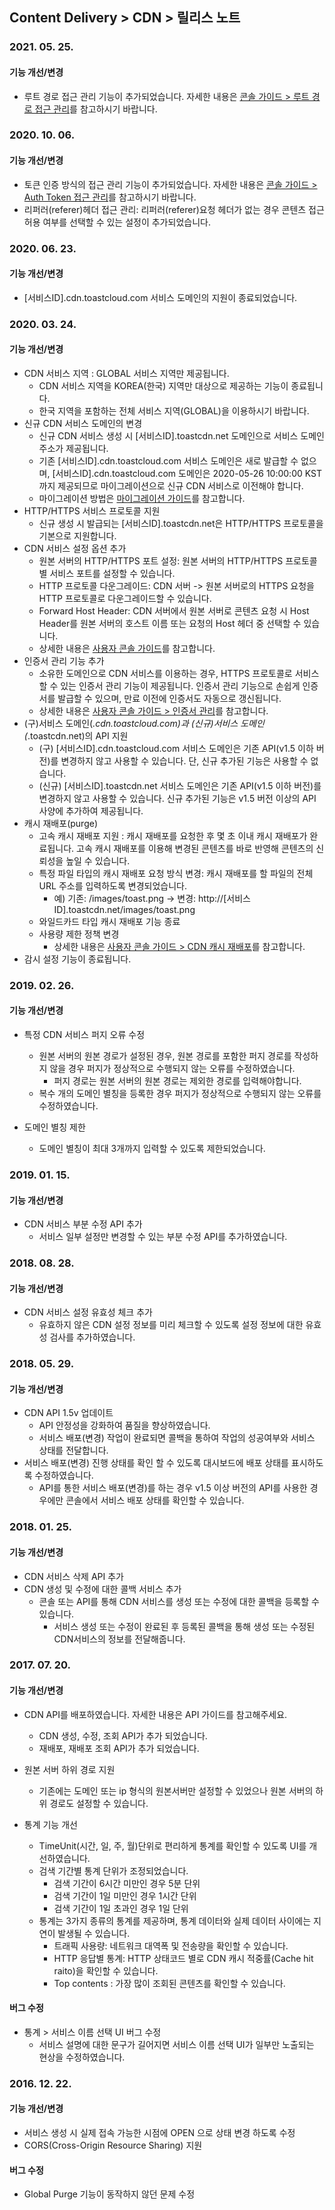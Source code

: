 ## Content Delivery > CDN > 릴리스 노트

### 2021. 05. 25.

#### 기능 개선/변경
* 루트 경로 접근 관리 기능이 추가되었습니다. 자세한 내용은 [콘솔 가이드 > 루트 경로 접근 관리](./console-guide/#_3)를 참고하시기 바랍니다.

### 2020. 10. 06.

#### 기능 개선/변경
* 토큰 인증 방식의 접근 관리 기능이 추가되었습니다. 자세한 내용은 [콘솔 가이드 > Auth Token 접근 관리](./console-guide/#auth-token)를 참고하시기 바랍니다.
* 리퍼러(referer)헤더 접근 관리: 리퍼러(referer)요청 헤더가 없는 경우 콘텐츠 접근 허용 여부를 선택할 수 있는 설정이 추가되었습니다.

### 2020. 06. 23.

#### 기능 개선/변경
* [서비스ID].cdn.toastcloud.com 서비스 도메인의 지원이 종료되었습니다.


### 2020. 03. 24.

#### 기능 개선/변경
* CDN 서비스 지역 : GLOBAL 서비스 지역만 제공됩니다.
	* CDN 서비스 지역을 KOREA(한국) 지역만 대상으로 제공하는 기능이 종료됩니다.
	* 한국 지역을 포함하는 전체 서비스 지역(GLOBAL)을 이용하시기 바랍니다.
* 신규 CDN 서비스 도메인의 변경
	* 신규 CDN 서비스 생성 시 [서비스ID].toastcdn.net 도메인으로 서비스 도메인 주소가 제공됩니다.
	* 기존 [서비스ID].cdn.toastcloud.com 서비스 도메인은 새로 발급할 수 없으며, [서비스ID].cdn.toastcloud.com 도메인은 2020-05-26 10:00:00 KST까지 제공되므로 마이그레이션으로 신규 CDN 서비스로 이전해야 합니다.
	* 마이그레이션 방법은 [마이그레이션 가이드](./migration/)를 참고합니다.
* HTTP/HTTPS 서비스 프로토콜 지원
	* 신규 생성 시 발급되는 [서비스ID].toastcdn.net은 HTTP/HTTPS 프로토콜을 기본으로 지원합니다.
* CDN 서비스 설정 옵션 추가
	* 원본 서버의 HTTP/HTTPS 포트 설정: 원본 서버의 HTTP/HTTPS 프로토콜별 서비스 포트를 설정할 수 있습니다.
	* HTTP 프로토콜 다운그레이드: CDN 서버 -> 원본 서버로의 HTTPS 요청을 HTTP 프로토콜로 다운그레이드할 수 있습니다.
	* Forward Host Header: CDN 서버에서 원본 서버로 콘텐츠 요청 시 Host Header를 원본 서버의 호스트 이름 또는 요청의 Host 헤더 중 선택할 수 있습니다.
	* 상세한 내용은 [사용자 콘솔 가이드](./console-guide/)를 참고합니다.
* 인증서 관리 기능 추가
	* 소유한 도메인으로 CDN 서비스를 이용하는 경우, HTTPS 프로토콜로 서비스할 수 있는 인증서 관리 기능이 제공됩니다. 인증서 관리 기능으로 손쉽게 인증서를 발급할 수 있으며, 만료 이전에 인증서도 자동으로 갱신됩니다.
	* 상세한 내용은 [사용자 콘솔 가이드 > 인증서 관리](./console-guide/#_5)를 참고합니다.
* (구)서비스 도메인(*.cdn.toastcloud.com)과  (신규)서비스 도메인 (*.toastcdn.net)의 API 지원
	* (구) [서비스ID].cdn.toastcloud.com 서비스 도메인은 기존 API(v1.5 이하 버전)를 변경하지 않고 사용할 수 있습니다. 단, 신규 추가된 기능은 사용할 수 없습니다.
	* (신규) [서비스ID].toastcdn.net 서비스 도메인은 기존 API(v1.5 이하 버전)를 변경하지 않고 사용할 수 있습니다. 신규 추가된 기능은 v1.5 버전 이상의 API 사양에 추가하여 제공됩니다.
* 캐시 재배포(purge)
	* 고속 캐시 재배포 지원 : 캐시 재배포를 요청한 후 몇 초 이내 캐시 재배포가 완료됩니다. 고속 캐시 재배포를 이용해 변경된 콘텐츠를 바로 반영해 콘텐츠의 신뢰성을 높일 수 있습니다.
	* 특정 파일 타입의 캐시 재배포 요청 방식 변경: 캐시 재배포를 할 파일의 전체 URL 주소를 입력하도록 변경되었습니다.
		* 예) 기존: /images/toast.png -> 변경: http://[서비스ID].toastcdn.net/images/toast.png
	* 와일드카드 타입 캐시 재배포 기능 종료
	* 사용량 제한 정책 변경
		* 상세한 내용은 [사용자 콘솔 가이드 > CDN 캐시 재배포](./console-guide/#cdn-purge)를 참고합니다.
* 감시 설정 기능이 종료됩니다.


### 2019. 02. 26.

#### 기능 개선/변경
* 특정 CDN 서비스 퍼지 오류 수정 
	* 원본 서버의 원본 경로가 설정된 경우, 원본 경로를 포함한 퍼지 경로를 작성하지 않을 경우 퍼지가 정상적으로 수행되지 않는 오류를 수정하였습니다.
		* 퍼지 경로는 원본 서버의 원본 경로는 제외한 경로를 입력해야합니다.
	* 복수 개의 도메인 별칭을 등록한 경우 퍼지가 정상적으로 수행되지 않는 오류를 수정하였습니다. 
	
* 도메인 별칭 제한
	* 도메인 별칭이 최대 3개까지 입력할 수 있도록 제한되었습니다. 


### 2019. 01. 15.

#### 기능 개선/변경
* CDN 서비스 부분 수정 API 추가 
	* 서비스 일부 설정만 변경할 수 있는 부분 수정 API를 추가하였습니다.

### 2018. 08. 28.

#### 기능 개선/변경
* CDN 서비스 설정 유효성 체크 추가 
	* 유효하지 않은 CDN 설정 정보를 미리 체크할 수 있도록 설정 정보에 대한 유효성 검사를 추가하였습니다. 

### 2018. 05. 29.

#### 기능 개선/변경
* CDN API 1.5v 업데이트 
	* API 안정성을 강화하여 품질을 향상하였습니다.
	* 서비스 배포(변경) 작업이 완료되면 콜백을 통하여 작업의 성공여부와 서비스 상태를 전달합니다.
* 서비스 배포(변경) 진행 상태를 확인 할 수 있도록 대시보드에 배포 상태를 표시하도록 수정하였습니다.
	* API를 통한 서비스 배포(변경)를 하는 경우 v1.5 이상 버전의 API를 사용한 경우에만 콘솔에서 서비스 배포 상태를 확인할 수 있습니다. 


### 2018. 01. 25.

#### 기능 개선/변경
* CDN 서비스 삭제 API 추가 
* CDN 생성 및 수정에 대한 콜백 서비스 추가 
	* 콘솔 또는 API를 통해 CDN 서비스를 생성 또는 수정에 대한 콜백을 등록할 수 있습니다.
		* 서비스 생성 또는 수정이 완료된 후 등록된 콜백을 통해  생성 또는 수정된 CDN서비스의 정보를 전달해줍니다. 

### 2017. 07. 20.

#### 기능 개선/변경
* CDN API를 배포하였습니다. 자세한 내용은 API 가이드를 참고해주세요.  
	* CDN 생성, 수정, 조회 API가 추가 되었습니다.
	* 재배포, 재배포 조회 API가 추가 되었습니다.

* 원본 서버 하위 경로 지원
	* 기존에는 도메인 또는 ip 형식의 원본서버만 설정할 수 있었으나 원본 서버의 하위 경로도 설정할 수 있습니다.

* 통계 기능 개선
	* TimeUnit(시간, 일, 주, 월)단위로 편리하게 통계를 확인할 수 있도록 UI를 개선하였습니다.
	* 검색 기간별 통계 단위가 조정되었습니다.
		* 검색 기간이 6시간 미만인 경우 5분 단위
		* 검색 기간이 1일 미만인 경우 1시간 단위
		* 검색 기간이 1일 초과인 경우 1일 단위 
	* 통계는 3가지 종류의 통계를 제공하며, 통계 데이터와 실제 데이터 사이에는 지연이 발생될 수 있습니다. 
		* 트래픽 사용량: 네트워크 대역폭 및 전송량을 확인할 수 있습니다. 
		* HTTP 응답별 통계: HTTP 상태코드 별로 CDN 캐시 적중률(Cache hit raito)을 확인할 수 있습니다. 
		* Top contents : 가장 많이 조회된 콘텐츠를 확인할 수 있습니다. 

#### 버그 수정
* 통계 > 서비스 이름 선택 UI 버그 수정
	* 서비스 설명에 대한 문구가 길어지면 서비스 이름 선택 UI가 일부만 노출되는 현상을 수정하였습니다.

### 2016. 12. 22.

#### 기능 개선/변경
* 서비스 생성 시 실제 접속 가능한 시점에 OPEN 으로 상태 변경 하도록 수정 
* CORS(Cross-Origin Resource Sharing) 지원

#### 버그 수정
* Global Purge 기능이 동작하지 않던 문제 수정

